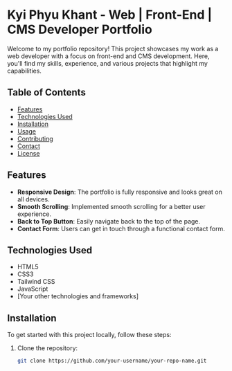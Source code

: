 # Kyi Phyu Khant - Web | Front-End | CMS Developer Portfolio

Welcome to my portfolio repository! This project showcases my work as a web developer with a focus on front-end and CMS development. Here, you'll find my skills, experience, and various projects that highlight my capabilities.

## Table of Contents
- [Features](#features)
- [Technologies Used](#technologies-used)
- [Installation](#installation)
- [Usage](#usage)
- [Contributing](#contributing)
- [Contact](#contact)
- [License](#license)

## Features
- **Responsive Design**: The portfolio is fully responsive and looks great on all devices.
- **Smooth Scrolling**: Implemented smooth scrolling for a better user experience.
- **Back to Top Button**: Easily navigate back to the top of the page.
- **Contact Form**: Users can get in touch through a functional contact form.

## Technologies Used
- HTML5
- CSS3
- Tailwind CSS
- JavaScript
- [Your other technologies and frameworks]

## Installation
To get started with this project locally, follow these steps:

1. Clone the repository:
   ```bash
   git clone https://github.com/your-username/your-repo-name.git
